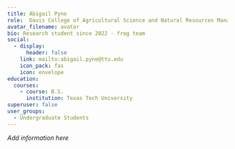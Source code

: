 ```yaml
---
title: Abigail Pyne
role:  Davis College of Agricultural Science and Natural Resources Management | Texas Tech University
avatar_filename: avatar
bio: Research student since 2022 - frog team
social:
  - display:
      header: false
    link: mailto:abigail.pyne@ttu.edu
    icon_pack: fas
    icon: envelope
education:
  courses:
    - course: B.S.
      institution: Texas Tech University
superuser: false
user_groups:
  - Undergraduate Students
---
```

*A﻿dd information here*

